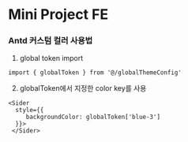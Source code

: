 # Mini Project FE

### Antd 커스텀 컬러 사용법

1. global token import

```
import { globalToken } from '@/globalThemeConfig'
```

2. globalToken에서 지정한 color key를 사용

```
<Sider
  style={{
     backgroundColor: globalToken['blue-3']
  }}>
 </Sider>
```
